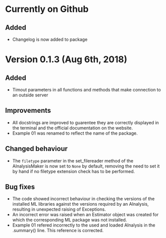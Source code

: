 # Currently on Github
## Added
* Changelog is now added to package

# Version 0.1.3 (Aug 6th, 2018)
## Added
* Timout parameters in all functions and methods that make connection to an outside server
## Improvements
* All docstrings are improved to guarentee they are correctly displayed in the terminal and the official documentation on the website.
* Example 01 was renamed to reflect the name of the package.
## Changed behaviour
* The `filetype` parameter in the set_filereader method of the AInalysisMaker is now set to `None` by default, removing the need to set it by hand if no filetype extension check has to be performed.
## Bug fixes
* The code showed incorrect behaviour in checking the versions of the installed ML libraries against the versions required by an AInalysis, resulting in unexpected raising of Exceptions.
* An incorrect error was raised when an Estimator object was created for which the corresponding ML package was not installed.
* Example 01 refered incorrectly to the used and loaded AInalysis in the .summary() line. This reference is corrected.
